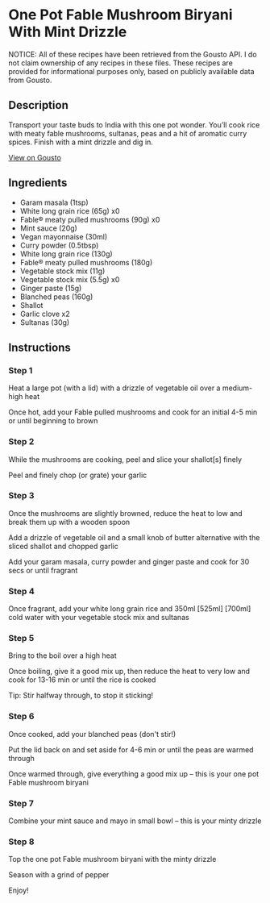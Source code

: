 # One Pot Fable Mushroom Biryani With Mint Drizzle

NOTICE: All of these recipes have been retrieved from the Gousto API. I do not claim ownership of any recipes in these files. These recipes are provided for informational purposes only, based on publicly available data from Gousto.

## Description

Transport your taste buds to India with this one pot wonder. You’ll cook rice with meaty fable mushrooms, sultanas, peas and a hit of aromatic curry spices. Finish with a mint drizzle and dig in.

[View on Gousto](https://www.gousto.co.uk/recipes/cookbook/one-pot-fable-mushroom-biryani-mint-drizzle)

## Ingredients

- Garam masala (1tsp)
- White long grain rice (65g) x0
- Fable® meaty pulled mushrooms (90g) x0
- Mint sauce (20g)
- Vegan mayonnaise (30ml)
- Curry powder (0.5tbsp)
- White long grain rice (130g)
- Fable® meaty pulled mushrooms (180g)
- Vegetable stock mix (11g)
- Vegetable stock mix (5.5g) x0
- Ginger paste (15g)
- Blanched peas (160g)
- Shallot
- Garlic clove x2
- Sultanas (30g)

## Instructions


### Step 1

Heat a large pot (with a lid) with a drizzle of vegetable oil over a medium-high heat

Once hot, add your Fable pulled mushrooms and cook for an initial 4-5 min or until beginning to brown


### Step 2

While the mushrooms are cooking, peel and slice your shallot[s] finely

Peel and finely chop (or grate) your garlic


### Step 3

Once the mushrooms are slightly browned, reduce the heat to low and break them up with a wooden spoon

Add a drizzle of vegetable oil and a small knob of butter alternative with the sliced shallot and chopped garlic

Add your garam masala, curry powder and ginger paste and cook for 30 secs or until fragrant


### Step 4

Once fragrant, add your white long grain rice and 350ml <span class="text-purple">[525ml]</span> <span class="text-danger">[700ml]</span> cold water with your vegetable stock mix and sultanas


### Step 5

Bring to the boil over a high heat

Once boiling, give it a good mix up, then reduce the heat to very low and cook for 13-16 min or until the rice is cooked

Tip: Stir halfway through, to stop it sticking!


### Step 6

Once cooked, add your blanched peas (don't stir!)

Put the lid back on and set aside for 4-6 min or until the peas are warmed through

Once warmed through, give everything a good mix up – this is your one pot Fable mushroom biryani


### Step 7

Combine your mint sauce and mayo in small bowl – this is your minty drizzle

### Step 8

Top the one pot Fable mushroom biryani with the minty drizzle

Season with a grind of pepper

Enjoy!

